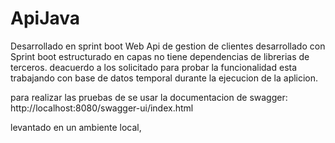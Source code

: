# ApiJava
Desarrollado en sprint boot
Web Api de gestion de clientes desarrollado con Sprint boot estructurado en capas
no tiene dependencias de librerias de terceros.
deacuerdo a los solicitado para probar la funcionalidad esta trabajando con base de datos temporal durante la ejecucion de la aplicion.

para realizar las pruebas de se usar la documentacion de swagger:
http://localhost:8080/swagger-ui/index.html

levantado en un ambiente local,

